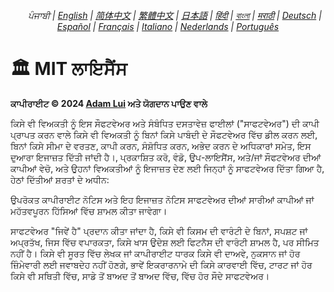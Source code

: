 <div align="center">
    <h6>
        <picture>
            <source type="image/svg+xml" media="(prefers-color-scheme: dark)" srcset="https://media.scsstocss.org/images/icons/earth/white/icon32.svg?52b67bc">
            <img height=14 src="https://media.scsstocss.org/images/icons/earth/black/icon32.svg?52b67bc">
        </picture>
        &nbsp;ਪੰਜਾਬੀ |
        <a href="../LICENSE.md">English</a> |
        <a href="../zh-cn/LICENSE.md">简体中文</a> |
        <a href="../zh-tw/LICENSE.md">繁體中文</a> |
        <a href="../ja/LICENSE.md">日本語</a> |
        <a href="../hi/LICENSE.md">हिंदी</a> |
        <a href="../bn/LICENSE.md">বাংলা</a> |
        <a href="../mr/LICENSE.md">मराठी</a> |
        <a href="../de/LICENSE.md">Deutsch</a> |
        <a href="../es/LICENSE.md">Español</a> |
        <a href="../fr/LICENSE.md">Français</a> |
        <a href="../it/LICENSE.md">Italiano</a> |
        <a href="../nl/LICENSE.md">Nederlands</a> |
        <a href="../pt/LICENSE.md">Português</a>
    </h6>
</div>

# 🏛️ MIT ਲਾਇਸੈਂਸ

**ਕਾਪੀਰਾਈਟ © 2024 [Adam Lui](https://github.com/adamlui) ਅਤੇ ਯੋਗਦਾਨ ਪਾਉਣ ਵਾਲੇ**

ਕਿਸੇ ਵੀ ਵਿਅਕਤੀ ਨੂੰ ਇਸ ਸੌਫਟਵੇਅਰ ਅਤੇ ਸੰਬੰਧਿਤ ਦਸਤਾਵੇਜ਼ ਫਾਈਲਾਂ ("ਸਾਫਟਵੇਅਰ") ਦੀ ਕਾਪੀ ਪ੍ਰਾਪਤ ਕਰਨ ਵਾਲੇ ਕਿਸੇ ਵੀ ਵਿਅਕਤੀ ਨੂੰ ਬਿਨਾਂ ਕਿਸੇ ਪਾਬੰਦੀ ਦੇ ਸੌਫਟਵੇਅਰ ਵਿੱਚ ਡੀਲ ਕਰਨ ਲਈ, ਬਿਨਾਂ ਕਿਸੇ ਸੀਮਾ ਦੇ ਵਰਤਣ, ਕਾਪੀ ਕਰਨ, ਸੰਸ਼ੋਧਿਤ ਕਰਨ, ਅਭੇਦ ਕਰਨ ਦੇ ਅਧਿਕਾਰਾਂ ਸਮੇਤ, ਇਸ ਦੁਆਰਾ ਇਜਾਜ਼ਤ ਦਿੱਤੀ ਜਾਂਦੀ ਹੈ।, ਪ੍ਰਕਾਸ਼ਿਤ ਕਰੋ, ਵੰਡੋ, ਉਪ-ਲਾਇਸੈਂਸ, ਅਤੇ/ਜਾਂ ਸੌਫਟਵੇਅਰ ਦੀਆਂ ਕਾਪੀਆਂ ਵੇਚੋ, ਅਤੇ ਉਹਨਾਂ ਵਿਅਕਤੀਆਂ ਨੂੰ ਇਜਾਜ਼ਤ ਦੇਣ ਲਈ ਜਿਨ੍ਹਾਂ ਨੂੰ ਸਾਫਟਵੇਅਰ ਦਿੱਤਾ ਗਿਆ ਹੈ, ਹੇਠਾਂ ਦਿੱਤੀਆਂ ਸ਼ਰਤਾਂ ਦੇ ਅਧੀਨ:

ਉਪਰੋਕਤ ਕਾਪੀਰਾਈਟ ਨੋਟਿਸ ਅਤੇ ਇਹ ਇਜਾਜ਼ਤ ਨੋਟਿਸ ਸਾਫਟਵੇਅਰ ਦੀਆਂ ਸਾਰੀਆਂ ਕਾਪੀਆਂ ਜਾਂ ਮਹੱਤਵਪੂਰਨ ਹਿੱਸਿਆਂ ਵਿੱਚ ਸ਼ਾਮਲ ਕੀਤਾ ਜਾਵੇਗਾ।

ਸਾਫਟਵੇਅਰ "ਜਿਵੇਂ ਹੈ" ਪ੍ਰਦਾਨ ਕੀਤਾ ਜਾਂਦਾ ਹੈ, ਕਿਸੇ ਵੀ ਕਿਸਮ ਦੀ ਵਾਰੰਟੀ ਦੇ ਬਿਨਾਂ, ਸਪਸ਼ਟ ਜਾਂ ਅਪ੍ਰਤੱਖ, ਜਿਸ ਵਿੱਚ ਵਪਾਰਕਤਾ, ਕਿਸੇ ਖਾਸ ਉਦੇਸ਼ ਲਈ ਫਿਟਨੈਸ ਦੀ ਵਾਰੰਟੀ ਸ਼ਾਮਲ ਹੈ, ਪਰ ਸੀਮਿਤ ਨਹੀਂ ਹੈ। ਕਿਸੇ ਵੀ ਸੂਰਤ ਵਿੱਚ ਲੇਖਕ ਜਾਂ ਕਾਪੀਰਾਈਟ ਧਾਰਕ ਕਿਸੇ ਵੀ ਦਾਅਵੇ, ਨੁਕਸਾਨ ਜਾਂ ਹੋਰ ਜ਼ਿੰਮੇਵਾਰੀ ਲਈ ਜਵਾਬਦੇਹ ਨਹੀਂ ਹੋਣਗੇ, ਭਾਵੇਂ ਇਕਰਾਰਨਾਮੇ ਦੀ ਕਿਸੇ ਕਾਰਵਾਈ ਵਿੱਚ, ਟਾਰਟ ਜਾਂ ਹੋਰ ਕਿਸੇ ਵੀ ਸਥਿਤੀ ਵਿੱਚ, ਸਾਡੇ ਤੋਂ ਬਾਅਦ ਤੋਂ ਬਾਅਦ ਵਿੱਚ, ਵਿੱਚ ਹੋਰ ਸੌਦੇ ਸਾਫਟਵੇਅਰ।
